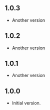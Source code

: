 ## 1.0.3

- Another version

## 1.0.2

- Another version

## 1.0.1

- Another version

## 1.0.0

- Initial version.
